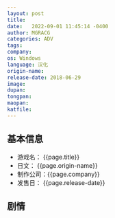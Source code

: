 ```yaml
---
layout: post
title:  
date:   2022-09-01 11:45:14 -0400
author: MGRACG
categories: ADV
tags: 
company: 
os: Windows
language: 汉化
origin-name: 
release-date: 2018-06-29
image:   
dupan:   
tongpan: 
maopan:  
katfile: 
---
```




## 基本信息

- 游戏名：  {{page.title}}
- 日文：    {{page.origin-name}}
- 制作公司：{{page.company}}
- 发售日：  {{page.release-date}}

## 剧情

